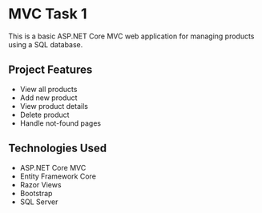 # MVC Task 1

This is a basic ASP.NET Core MVC web application for managing products using a SQL database.

## Project Features

- View all products
- Add new product
- View product details
- Delete product
- Handle not-found pages

## Technologies Used

- ASP.NET Core MVC
- Entity Framework Core
- Razor Views
- Bootstrap
- SQL Server
